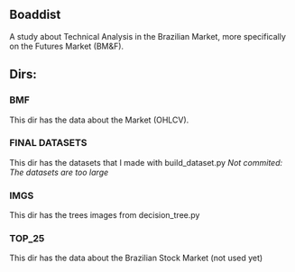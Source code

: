 ## Boaddist

A study about Technical Analysis in the Brazilian Market, more specifically on the Futures Market (BM&F).

## Dirs:
### BMF

This dir has the data about the Market (OHLCV).

### FINAL DATASETS

This dir has the datasets that I made with build_dataset.py
*Not commited: The datasets are too large*

### IMGS

This dir has the trees images from decision_tree.py

### TOP_25

This dir has the data about the Brazilian Stock Market (not used yet)
